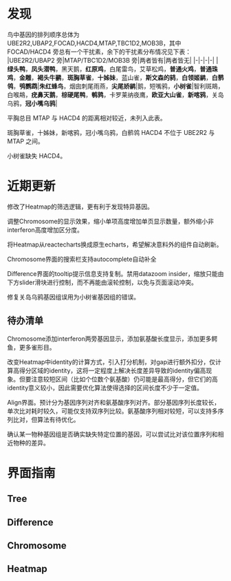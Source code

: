 # 发现

鸟中基因的排列顺序总体为 UBE2R2,UBAP2,FOCAD,HACD4,MTAP,TBC1D2,MOB3B，其中 FOCAD/HACD4 旁总有一个干扰素，余下的干扰素分布情况见下表：
|UBE2R2/UBAP2 旁|MTAP/TBC1D2/MOB3B 旁|两者皆有|两者皆无|
|-|-|-|-|
|**绿头鸭**，**凤头潜鸭**，黑天鹅，**红原鸡**，白尾雷鸟，艾草松鸡，**普通火鸡**，**普通珠鸡**，**金雕**，**褐头牛鹂**，**斑胸草雀**，**十姊妹**，蓝山雀，**斯文森的鸫**，**白领姬鹟**，**白鹡鸰**，**鸮鹦鹉**|**朱红蜂鸟**，烟囱刺尾雨燕，**尖尾娇鹟**|鹅，短嘴鸦，**小树雀**|智利斑䳍，白喉䳍，**疣鼻天鹅**，**棕硬尾鸭**，**鹌鹑**，卡罗莱纳夜鹰，**欧亚大山雀**，**新喀鸦**，关岛乌鸦，**冠小嘴乌鸦**|

平胸总目 MTAP 与 HACD4 的距离相对较近，未列入此表。

斑胸草雀，十姊妹，新喀鸦，冠小嘴乌鸦，白鹡鸰 HACD4 不位于 UBE2R2 与 MTAP 之间。

小树雀缺失 HACD4。

# 近期更新

修改了Heatmap的筛选逻辑，更有利于发现特异基因。

调整Chromosome的显示效果，缩小单项高度增加单页显示数量，额外缩小非interferon高度增加区分度。

将Heatmap从reactecharts换成原生echarts，希望解决意料外的组件自动刷新。

Chromosome界面的搜索栏支持autocomplete自动补全

Difference界面的tooltip提示信息支持复制。禁用datazoom insider，缩放只能由下方slider滑块进行控制，而不再能由滚轮控制，以免与页面滚动冲突。

修复关岛乌鸦基因组误用为小树雀基因组的错误。

## 待办清单

Chromosome添加interferon两旁基因显示，添加氨基酸长度显示，添加更多鳄鱼，更多雀形目。

改变Heatmap中identity的计算方式，引入打分机制，对gap进行额外扣分，仅计算高得分区域的identity，这将一定程度上解决长度差异导致的identity偏高现象。但要注意较短区间（比如个位数个氨基酸）仍可能是最高得分，但它们的高identity意义较小，因此需要优化算法使得选择的区间长度不少于一定值。

Align界面。预计分为基因序列对齐和氨基酸序列对齐。部分基因序列长度较长，单次比对耗时较久，可能仅支持双序列比较。氨基酸序列相对较短，可以支持多序列比对，但算法有待优化。

确认某一物种基因组是否确实缺失特定位置的基因，可以尝试比对该位置序列和相近物种的差异。

# 界面指南

## Tree

## Difference

## Chromosome

## Heatmap